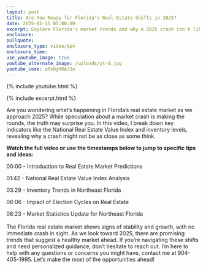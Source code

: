```yaml
---
layout: post
title: Are You Ready for Florida's Real Estate Shifts in 2025?
date: 2025-01-15 05:00:00
excerpt: Explore Florida's market trends and why a 2025 crash isn't likely.
enclosure:
pullquote:
enclosure_type: video/mp4
enclosure_time:
use_youtube_image: true
youtube_alternate_image: /uploads/yt-8.jpg
youtube_code: wRvDgHRA33o
---
```

{% include youtube.html %}

{% include excerpt.html %}

Are you wondering what’s happening in Florida’s real estate market as we approach 2025? While speculation about a market crash is making the rounds, the truth may surprise you. In this video, I break down key indicators like the National Real Estate Value Index and inventory levels, revealing why a crash might not be as close as some think.

**Watch the full video or use the timestamps below to jump to specific tips and ideas:**

00:00 - Introduction to Real Estate Market Predictions

01:42 - National Real Estate Value Index Analysis

03:29 - Inventory Trends in Northeast Florida

06:06 - Impact of Election Cycles on Real Estate

08:23 - Market Statistics Update for Northeast Florida<br><br>The Florida real estate market shows signs of stability and growth, with no immediate crash in sight. As we look toward 2025, there are promising trends that suggest a healthy market ahead. If you’re navigating these shifts and need personalized guidance, don’t hesitate to reach out. I’m here to help with any questions or concerns you might have, contact me at 904-405-1995. Let’s make the most of the opportunities ahead!